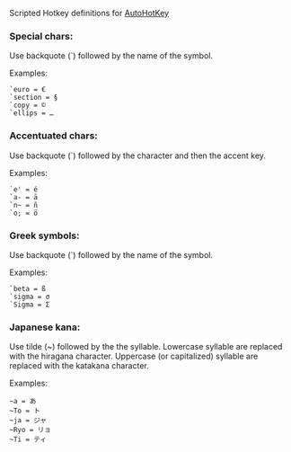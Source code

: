 Scripted Hotkey definitions for [AutoHotKey](https://autohotkey.com/download/)

### Special chars: ###

Use backquote (`) followed by the name of the symbol.

Examples:

```
`euro = €
`section = §
`copy = ©
`ellips = …
```


### Accentuated chars: ###

Use backquote (`) followed by the character and then the accent key.

Examples:

```
`e' = é
`a- = ā
`n~ = ñ
`o; = ö
```


### Greek symbols: ###

Use backquote (`) followed by the name of the symbol.

Examples:

```
`beta = ß
`sigma = σ
`Sigma = Σ
```


### Japanese kana: ###

Use tilde (~) followed by the the syllable.
Lowercase syllable are replaced with the hiragana character.
Uppercase (or capitalized) syllable are replaced with the katakana character.

Examples:

```
~a = あ
~To = ト
~ja = ジャ
~Ryo = リョ
~Ti = ティ
```
